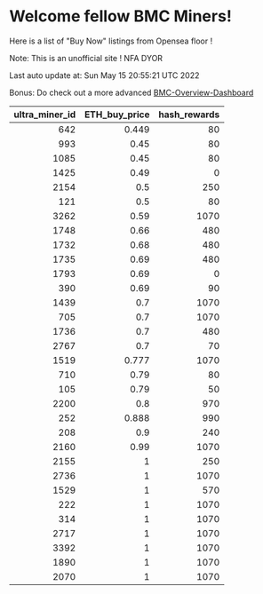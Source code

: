 # Welcome fellow BMC Miners!
Here is a list of "Buy Now" listings from Opensea floor !

Note: This is an unofficial site ! NFA DYOR

Last auto update at: Sun May 15 20:55:21 UTC 2022

Bonus: Do check out a more advanced [BMC-Overview-Dashboard](https://dune.com/defifunk/BMC-Overview-Dashboard)


|   ultra_miner_id |   ETH_buy_price |   hash_rewards |
|-----------------:|----------------:|---------------:|
|              642 |           0.449 |             80 |
|              993 |           0.45  |             80 |
|             1085 |           0.45  |             80 |
|             1425 |           0.49  |              0 |
|             2154 |           0.5   |            250 |
|              121 |           0.5   |             80 |
|             3262 |           0.59  |           1070 |
|             1748 |           0.66  |            480 |
|             1732 |           0.68  |            480 |
|             1735 |           0.69  |            480 |
|             1793 |           0.69  |              0 |
|              390 |           0.69  |             90 |
|             1439 |           0.7   |           1070 |
|              705 |           0.7   |           1070 |
|             1736 |           0.7   |            480 |
|             2767 |           0.7   |             70 |
|             1519 |           0.777 |           1070 |
|              710 |           0.79  |             80 |
|              105 |           0.79  |             50 |
|             2200 |           0.8   |            970 |
|              252 |           0.888 |            990 |
|              208 |           0.9   |            240 |
|             2160 |           0.99  |           1070 |
|             2155 |           1     |            250 |
|             2736 |           1     |           1070 |
|             1529 |           1     |            570 |
|              222 |           1     |           1070 |
|              314 |           1     |           1070 |
|             2717 |           1     |           1070 |
|             3392 |           1     |           1070 |
|             1890 |           1     |           1070 |
|             2070 |           1     |           1070 |